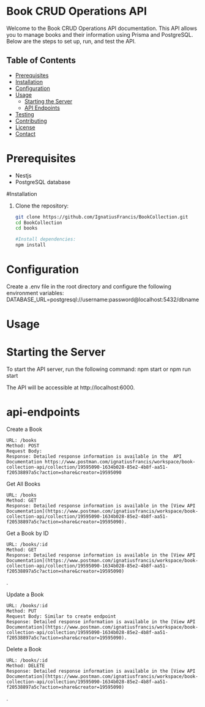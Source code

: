 # Book CRUD Operations API

Welcome to the Book CRUD Operations API documentation. This API allows you to manage books and their information using Prisma and PostgreSQL. Below are the steps to set up, run, and test the API.

## Table of Contents

- [Prerequisites](#prerequisites)
- [Installation](#installation)
- [Configuration](#configuration)
- [Usage](#usage)
  - [Starting the Server](#starting-the-server)
  - [API Endpoints](#api-endpoints)
- [Testing](#testing)
- [Contributing](#contributing)
- [License](#license)
- [Contact](#contact)

# Prerequisites

- Nestjs 
- PostgreSQL database

#Installation

1. Clone the repository:
   ```bash
   git clone https://github.com/IgnatiusFrancis/BookCollection.git
   cd BookCollection
   cd books

   #Install dependencies:
   npm install
   
# Configuration

Create a .env file in the root directory and configure the following environment variables:
DATABASE_URL=postgresql://username:password@localhost:5432/dbname

# Usage
# Starting the Server
To start the API server, run the following command:
npm start or npm run start

The API will be accessible at http://localhost:6000.


# api-endpoints
 Create a Book

    URL: /books
    Method: POST
    Request Body:
    Response: Detailed response information is available in the  API Documentation https://www.postman.com/ignatiusfrancis/workspace/book-collection-api/collection/19595090-1634b028-85e2-4b8f-aa51-f20538897a5c?action=share&creator=19595090


Get All Books

    URL: /books
    Method: GET
    Response: Detailed response information is available in the [View API Documentation](https://www.postman.com/ignatiusfrancis/workspace/book-collection-api/collection/19595090-1634b028-85e2-4b8f-aa51-f20538897a5c?action=share&creator=19595090).

 Get a Book by ID

    URL: /books/:id
    Method: GET
    Response: Detailed response information is available in the [View API Documentation](https://www.postman.com/ignatiusfrancis/workspace/book-collection-api/collection/19595090-1634b028-85e2-4b8f-aa51-f20538897a5c?action=share&creator=19595090)
.

 Update a Book

    URL: /books/:id
    Method: PUT
    Request Body: Similar to create endpoint
    Response: Detailed response information is available in the [View API Documentation](https://www.postman.com/ignatiusfrancis/workspace/book-collection-api/collection/19595090-1634b028-85e2-4b8f-aa51-f20538897a5c?action=share&creator=19595090).

 Delete a Book

    URL: /books/:id
    Method: DELETE
    Response: Detailed response information is available in the [View API Documentation](https://www.postman.com/ignatiusfrancis/workspace/book-collection-api/collection/19595090-1634b028-85e2-4b8f-aa51-f20538897a5c?action=share&creator=19595090)
.

